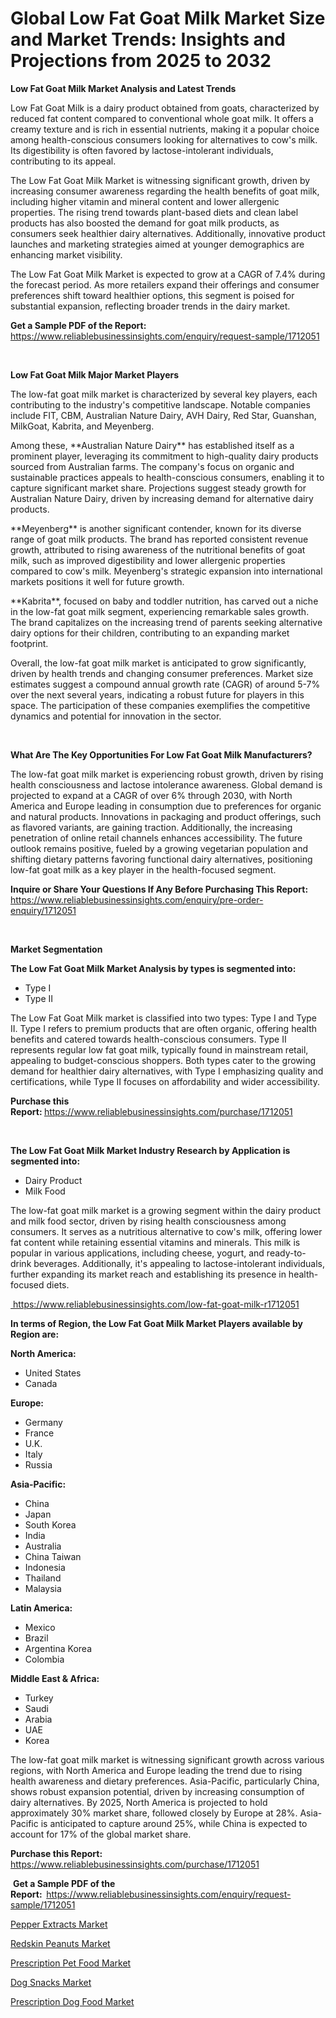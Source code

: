 <p><h1>Global Low Fat Goat Milk Market Size and Market Trends: Insights and Projections from 2025 to 2032</h1></p><p><strong>Low Fat Goat Milk Market Analysis and Latest Trends</strong></p>
<p><p>Low Fat Goat Milk is a dairy product obtained from goats, characterized by reduced fat content compared to conventional whole goat milk. It offers a creamy texture and is rich in essential nutrients, making it a popular choice among health-conscious consumers looking for alternatives to cow's milk. Its digestibility is often favored by lactose-intolerant individuals, contributing to its appeal.</p><p>The Low Fat Goat Milk Market is witnessing significant growth, driven by increasing consumer awareness regarding the health benefits of goat milk, including higher vitamin and mineral content and lower allergenic properties. The rising trend towards plant-based diets and clean label products has also boosted the demand for goat milk products, as consumers seek healthier dairy alternatives. Additionally, innovative product launches and marketing strategies aimed at younger demographics are enhancing market visibility.</p><p>The Low Fat Goat Milk Market is expected to grow at a CAGR of 7.4% during the forecast period. As more retailers expand their offerings and consumer preferences shift toward healthier options, this segment is poised for substantial expansion, reflecting broader trends in the dairy market.</p></p>
<p><strong>Get a Sample PDF of the Report:&nbsp;</strong> <a href="https://www.reliablebusinessinsights.com/enquiry/request-sample/1712051?utm_campaign=75&utm_medium=2&utm_source=Github&utm_content=ia&utm_term=07042025&utm_id=low-fat-goat-milk">https://www.reliablebusinessinsights.com/enquiry/request-sample/1712051</a></p>
<p>&nbsp;</p>
<p><strong>Low Fat Goat Milk Major Market Players</strong></p>
<p><p>The low-fat goat milk market is characterized by several key players, each contributing to the industry's competitive landscape. Notable companies include FIT, CBM, Australian Nature Dairy, AVH Dairy, Red Star, Guanshan, MilkGoat, Kabrita, and Meyenberg. </p><p>Among these, **Australian Nature Dairy** has established itself as a prominent player, leveraging its commitment to high-quality dairy products sourced from Australian farms. The company's focus on organic and sustainable practices appeals to health-conscious consumers, enabling it to capture significant market share. Projections suggest steady growth for Australian Nature Dairy, driven by increasing demand for alternative dairy products.</p><p>**Meyenberg** is another significant contender, known for its diverse range of goat milk products. The brand has reported consistent revenue growth, attributed to rising awareness of the nutritional benefits of goat milk, such as improved digestibility and lower allergenic properties compared to cow's milk. Meyenberg's strategic expansion into international markets positions it well for future growth.</p><p>**Kabrita**, focused on baby and toddler nutrition, has carved out a niche in the low-fat goat milk segment, experiencing remarkable sales growth. The brand capitalizes on the increasing trend of parents seeking alternative dairy options for their children, contributing to an expanding market footprint.</p><p>Overall, the low-fat goat milk market is anticipated to grow significantly, driven by health trends and changing consumer preferences. Market size estimates suggest a compound annual growth rate (CAGR) of around 5-7% over the next several years, indicating a robust future for players in this space. The participation of these companies exemplifies the competitive dynamics and potential for innovation in the sector.</p></p>
<p>&nbsp;</p>
<p><strong>What Are The Key Opportunities For Low Fat Goat Milk Manufacturers?</strong></p>
<p><p>The low-fat goat milk market is experiencing robust growth, driven by rising health consciousness and lactose intolerance awareness. Global demand is projected to expand at a CAGR of over 6% through 2030, with North America and Europe leading in consumption due to preferences for organic and natural products. Innovations in packaging and product offerings, such as flavored variants, are gaining traction. Additionally, the increasing penetration of online retail channels enhances accessibility. The future outlook remains positive, fueled by a growing vegetarian population and shifting dietary patterns favoring functional dairy alternatives, positioning low-fat goat milk as a key player in the health-focused segment.</p></p>
<p><strong>Inquire or Share Your Questions If Any Before Purchasing This Report:</strong> <a href="https://www.reliablebusinessinsights.com/enquiry/pre-order-enquiry/1712051?utm_campaign=75&utm_medium=2&utm_source=Github&utm_content=ia&utm_term=07042025&utm_id=low-fat-goat-milk">https://www.reliablebusinessinsights.com/enquiry/pre-order-enquiry/1712051</a></p>
<p>&nbsp;</p>
<p><strong>Market Segmentation</strong></p>
<p><strong>The Low Fat Goat Milk Market Analysis by types is segmented into:</strong></p>
<p><ul><li>Type I</li><li>Type II</li></ul></p>
<p><p>The Low Fat Goat Milk market is classified into two types: Type I and Type II. Type I refers to premium products that are often organic, offering health benefits and catered towards health-conscious consumers. Type II represents regular low fat goat milk, typically found in mainstream retail, appealing to budget-conscious shoppers. Both types cater to the growing demand for healthier dairy alternatives, with Type I emphasizing quality and certifications, while Type II focuses on affordability and wider accessibility.</p></p>
<p><strong>Purchase this Report:&nbsp;</strong><a href="https://www.reliablebusinessinsights.com/purchase/1712051?utm_campaign=75&utm_medium=2&utm_source=Github&utm_content=ia&utm_term=07042025&utm_id=low-fat-goat-milk">https://www.reliablebusinessinsights.com/purchase/1712051</a></p>
<p>&nbsp;</p>
<p><strong>The Low Fat Goat Milk Market Industry Research by Application is segmented into:</strong></p>
<p><ul><li>Dairy Product</li><li>Milk Food</li></ul></p>
<p><p>The low-fat goat milk market is a growing segment within the dairy product and milk food sector, driven by rising health consciousness among consumers. It serves as a nutritious alternative to cow's milk, offering lower fat content while retaining essential vitamins and minerals. This milk is popular in various applications, including cheese, yogurt, and ready-to-drink beverages. Additionally, it's appealing to lactose-intolerant individuals, further expanding its market reach and establishing its presence in health-focused diets.</p></p>
<p><a href="https://www.reliablebusinessinsights.com/low-fat-goat-milk-r1712051?utm_campaign=75&utm_medium=2&utm_source=Github&utm_content=ia&utm_term=07042025&utm_id=low-fat-goat-milk">&nbsp;https://www.reliablebusinessinsights.com/low-fat-goat-milk-r1712051</a></p>
<p><strong>In terms of Region, the Low Fat Goat Milk Market Players available by Region are:</strong></p>
<p>
    <p> <strong> North America: </strong>
        <ul>
            <li>United States</li>
            <li>Canada</li>
        </ul>
        </p> 
    <p> <strong> Europe: </strong>
        <ul>
            <li>Germany</li>
            <li>France</li>
            <li>U.K.</li>
            <li>Italy</li>
            <li>Russia</li>
        </ul>
        </p> 
    <p> <strong> Asia-Pacific: </strong>
        <ul>
            <li>China</li>
            <li>Japan</li>
            <li>South Korea</li>
            <li>India</li>
            <li>Australia</li>
            <li>China Taiwan</li>
            <li>Indonesia</li>
            <li>Thailand</li>
            <li>Malaysia</li>
        </ul>
        </p> 
    <p> <strong> Latin America: </strong>
        <ul>
            <li>Mexico</li>
            <li>Brazil</li>
            <li>Argentina Korea</li>
            <li>Colombia</li>
        </ul>
        </p> 
    <p> <strong> Middle East & Africa: </strong>
        <ul>
            <li>Turkey</li>
            <li>Saudi</li>
            <li>Arabia</li>
            <li>UAE</li>
            <li>Korea</li>
        </ul>
    </p>
    </p>
<p><p>The low-fat goat milk market is witnessing significant growth across various regions, with North America and Europe leading the trend due to rising health awareness and dietary preferences. Asia-Pacific, particularly China, shows robust expansion potential, driven by increasing consumption of dairy alternatives. By 2025, North America is projected to hold approximately 30% market share, followed closely by Europe at 28%. Asia-Pacific is anticipated to capture around 25%, while China is expected to account for 17% of the global market share.</p></p>
<p><strong>Purchase this Report: </strong><a href="https://www.reliablebusinessinsights.com/purchase/1712051?utm_campaign=75&utm_medium=2&utm_source=Github&utm_content=ia&utm_term=07042025&utm_id=low-fat-goat-milk">https://www.reliablebusinessinsights.com/purchase/1712051</a></p>
<p>&nbsp;<strong>Get a Sample PDF of the Report:&nbsp;&nbsp;</strong><a href="https://www.reliablebusinessinsights.com/enquiry/request-sample/1712051?utm_campaign=75&utm_medium=2&utm_source=Github&utm_content=ia&utm_term=07042025&utm_id=low-fat-goat-milk">https://www.reliablebusinessinsights.com/enquiry/request-sample/1712051</a></p>
<p><strong></strong></p>
<p><p><a href="https://github.com/jullselai/Market-Research-Report-List-1/blob/main/pepper-extracts-market.md?utm_campaign=75&utm_medium=2&utm_source=Github&utm_content=ia&utm_term=07042025&utm_id=low-fat-goat-milk">Pepper Extracts Market</a></p><p><a href="https://github.com/sukeldrage0g/Market-Research-Report-List-1/blob/main/redskin-peanuts-market.md?utm_campaign=75&utm_medium=2&utm_source=Github&utm_content=ia&utm_term=07042025&utm_id=low-fat-goat-milk">Redskin Peanuts Market</a></p><p><a href="https://github.com/luhleickov/Market-Research-Report-List-1/blob/main/prescription-pet-food-market.md?utm_campaign=75&utm_medium=2&utm_source=Github&utm_content=ia&utm_term=07042025&utm_id=low-fat-goat-milk">Prescription Pet Food Market</a></p><p><a href="https://github.com/elceryaneik/Market-Research-Report-List-1/blob/main/dog-snacks-market.md?utm_campaign=75&utm_medium=2&utm_source=Github&utm_content=ia&utm_term=07042025&utm_id=low-fat-goat-milk">Dog Snacks Market</a></p><p><a href="https://github.com/dusektwinec3/Market-Research-Report-List-1/blob/main/prescription-dog-food-market.md?utm_campaign=75&utm_medium=2&utm_source=Github&utm_content=ia&utm_term=07042025&utm_id=low-fat-goat-milk">Prescription Dog Food Market</a></p></p>